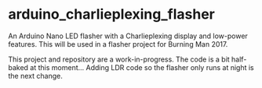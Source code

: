 # arduino_charlieplexing_flasher
An Arduino Nano LED flasher with a Charlieplexing display and low-power features. This will be used in a flasher project for Burning Man 2017.

This project and repository are a work-in-progress. The code is a bit half-baked at this moment... Adding LDR code so the flasher only runs at night is the next change.
